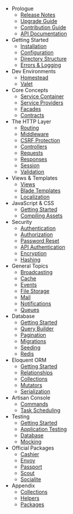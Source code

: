 - Prologue
    - [Release Notes](/docs/{{version}}/releases)
    - [Upgrade Guide](/docs/{{version}}/upgrade)
    - [Contribution Guide](/docs/{{version}}/contributions)
    - [API Documentation](/api/{{version}})
- Getting Started
    - [Installation](/docs/{{version}}/installation)
    - [Configuration](/docs/{{version}}/configuration)
    - [Directory Structure](/docs/{{version}}/structure)
    - [Errors & Logging](/docs/{{version}}/errors)
- Dev Environments
    - [Homestead](/docs/{{version}}/homestead)
    - [Valet](/docs/{{version}}/valet)
- Core Concepts
    - [Service Container](/docs/{{version}}/container)
    - [Service Providers](/docs/{{version}}/providers)
    - [Facades](/docs/{{version}}/facades)
    - [Contracts](/docs/{{version}}/contracts)
- The HTTP Layer
    - [Routing](/docs/{{version}}/routing)
    - [Middleware](/docs/{{version}}/middleware)
    - [CSRF Protection](/docs/{{version}}/csrf)
    - [Controllers](/docs/{{version}}/controllers)
    - [Requests](/docs/{{version}}/requests)
    - [Responses](/docs/{{version}}/responses)
    - [Session](/docs/{{version}}/session)
    - [Validation](/docs/{{version}}/validation)
- Views & Templates
    - [Views](/docs/{{version}}/views)
    - [Blade Templates](/docs/{{version}}/blade)
    - [Localization](/docs/{{version}}/localization)
- JavaScript & CSS
    - [Getting Started](/docs/{{version}}/frontend)
    - [Compiling Assets](/docs/{{version}}/elixir)
- Security
    - [Authentication](/docs/{{version}}/authentication)
    - [Authorization](/docs/{{version}}/authorization)
    - [Password Reset](/docs/{{version}}/passwords)
    - [API Authentication](/docs/{{version}}/passport)
    - [Encryption](/docs/{{version}}/encryption)
    - [Hashing](/docs/{{version}}/hashing)
- General Topics
    - [Broadcasting](/docs/{{version}}/broadcasting)
    - [Cache](/docs/{{version}}/cache)
    - [Events](/docs/{{version}}/events)
    - [File Storage](/docs/{{version}}/filesystem)
    - [Mail](/docs/{{version}}/mail)
    - [Notifications](/docs/{{version}}/notifications)
    - [Queues](/docs/{{version}}/queues)
- Database
    - [Getting Started](/docs/{{version}}/database)
    - [Query Builder](/docs/{{version}}/queries)
    - [Pagination](/docs/{{version}}/pagination)
    - [Migrations](/docs/{{version}}/migrations)
    - [Seeding](/docs/{{version}}/seeding)
    - [Redis](/docs/{{version}}/redis)
- Eloquent ORM
    - [Getting Started](/docs/{{version}}/eloquent)
    - [Relationships](/docs/{{version}}/eloquent-relationships)
    - [Collections](/docs/{{version}}/eloquent-collections)
    - [Mutators](/docs/{{version}}/eloquent-mutators)
    - [Serialization](/docs/{{version}}/eloquent-serialization)
- Artisan Console
    - [Commands](/docs/{{version}}/artisan)
    - [Task Scheduling](/docs/{{version}}/scheduling)
- Testing
    - [Getting Started](/docs/{{version}}/testing)
    - [Application Testing](/docs/{{version}}/application-testing)
    - [Database](/docs/{{version}}/database-testing)
    - [Mocking](/docs/{{version}}/mocking)
- Official Packages
    - [Cashier](/docs/{{version}}/billing)
    - [Envoy](/docs/{{version}}/envoy)
    - [Passport](/docs/{{version}}/passport)
    - [Scout](/docs/{{version}}/scout)
    - [Socialite](https://github.com/laravel/socialite)
- Appendix
    - [Collections](/docs/{{version}}/collections)
    - [Helpers](/docs/{{version}}/helpers)
    - [Packages](/docs/{{version}}/packages)
